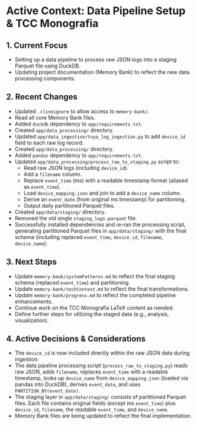 # Active Context: Data Pipeline Setup & TCC Monografia

## 1. Current Focus

-   Setting up a data pipeline to process raw JSON logs into a staging Parquet file using DuckDB.
-   Updating project documentation (Memory Bank) to reflect the new data processing components.

## 2. Recent Changes

-   Updated `.clineignore` to allow access to `memory-bank/`.
-   Read all core Memory Bank files.
-   Added `duckdb` dependency to `app/requirements.txt`.
-   Created `app/data_processing/` directory.
-   Updated `app/data_ingestion/tuya_log_ingestion.py` to add `device_id` field to each raw log record.
-   Created `app/data_processing/` directory.
-   Added `pandas` dependency to `app/requirements.txt`.
-   Updated `app/data_processing/process_raw_to_staging.py` script to:
    -   Read raw JSON logs (including `device_id`).
    -   Add a `filename` column.
    -   Replace `event_time` (ms) with a readable timestamp format (aliased as `event_time`).
    -   Load `device_mapping.json` and join to add a `device_name` column.
    -   Derive an `event_date` (from original ms timestamp) for partitioning.
    -   Output daily partitioned Parquet files.
-   Created `app/data/staging/` directory.
-   Removed the old single `staging_logs.parquet` file.
-   Successfully installed dependencies and re-ran the processing script, generating partitioned Parquet files in `app/data/staging/` with the final schema (including replaced `event_time`, `device_id`, `filename`, `device_name`).

## 3. Next Steps

-   Update `memory-bank/systemPatterns.md` to reflect the final staging schema (replaced `event_time`) and partitioning.
-   Update `memory-bank/techContext.md` to reflect the final transformations.
-   Update `memory-bank/progress.md` to reflect the completed pipeline enhancements.
-   Continue work on the TCC Monografia LaTeX content as needed.
-   Define further steps for utilizing the staged data (e.g., analysis, visualization).

## 4. Active Decisions & Considerations

-   The `device_id` is now included directly within the raw JSON data during ingestion.
-   The data pipeline processing script (`process_raw_to_staging.py`) reads raw JSON, adds `filename`, replaces `event_time` with a readable timestamp, looks up `device_name` from `device_mapping.json` (loaded via pandas into DuckDB), derives `event_date`, and uses `PARTITION_BY(event_date)`.
-   The staging layer in `app/data/staging/` consists of partitioned Parquet files. Each file contains original fields (except ms `event_time`) plus `device_id`, `filename`, the readable `event_time`, and `device_name`.
-   Memory Bank files are being updated to reflect the final implementation.
